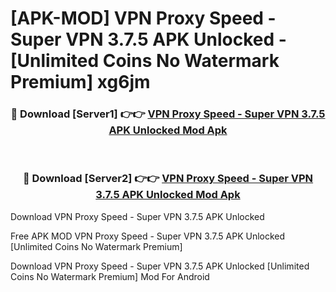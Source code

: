 # [APK-MOD] VPN Proxy Speed - Super VPN 3.7.5 APK Unlocked - [Unlimited Coins No Watermark Premium] xg6jm



<div align="center">
<h3>🔴 Download [Server1] 👉👉 <a href="https://momento.my/?title=VPN_Proxy_Speed_-_Super_VPN_3.7.5_APK_Unlocked">VPN Proxy Speed - Super VPN 3.7.5 APK Unlocked Mod Apk</a></h3><br>

<h3>🔴 Download [Server2] 👉👉 <a href="https://momento.my/?title=VPN_Proxy_Speed_-_Super_VPN_3.7.5_APK_Unlocked">VPN Proxy Speed - Super VPN 3.7.5 APK Unlocked Mod Apk</a></h3>
</div>



Download VPN Proxy Speed - Super VPN 3.7.5 APK Unlocked 

Free APK MOD VPN Proxy Speed - Super VPN 3.7.5 APK Unlocked [Unlimited Coins No Watermark Premium]

Download VPN Proxy Speed - Super VPN 3.7.5 APK Unlocked [Unlimited Coins No Watermark Premium] Mod For Android
